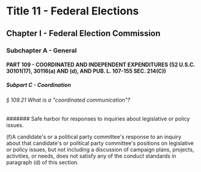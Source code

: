 
# Title 11 - Federal Elections
## Chapter I - Federal Election Commission
### Subchapter A - General
#### PART 109 - COORDINATED AND INDEPENDENT EXPENDITURES (52 U.S.C. 30101(17), 30116(a) AND (d), AND PUB. L. 107-155 SEC. 214(C))
##### Subpart C - Coordination
###### § 109.21 What is a "coordinated communication"?
####### Safe harbor for responses to inquiries about legislative or policy issues.

(f)A candidate's or a political party committee's response to an inquiry about that candidate's or political party committee's positions on legislative or policy issues, but not including a discussion of campaign plans, projects, activities, or needs, does not satisfy any of the conduct standards in paragraph (d) of this section.
